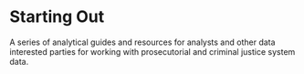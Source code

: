# Starting Out

A series of analytical guides and resources for analysts and other data interested
parties for working with prosecutorial and criminal justice system data.